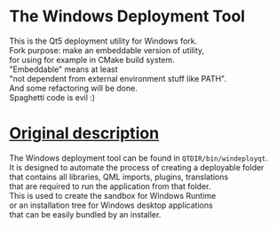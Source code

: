 # The Windows Deployment Tool
This is the Qt5 deployment utility for Windows fork.  
Fork purpose: make an embeddable version of utility,  
for using for example in CMake build system.  
"Embeddable" means at least  
"not dependent from external environment stuff like PATH".  
And some refactoring will be done.  
Spaghetti code is evil :)  

# [Original description](http://doc.qt.io/qt-5/windows-deployment.html)

The Windows deployment tool can be found in `QTDIR/bin/windeployqt`.  
It is designed to automate the process of creating a deployable folder  
that contains all libraries, QML imports, plugins, translations  
that are required to run the application from that folder.  
This is used to create the sandbox for Windows Runtime  
or an installation tree for Windows desktop applications  
that can be easily bundled by an installer.  
